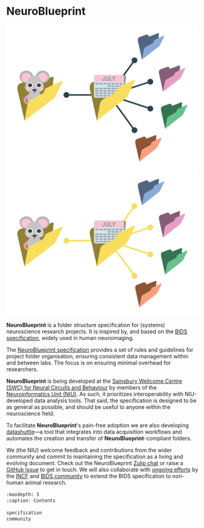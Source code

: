 # NeuroBlueprint

<img src="_static/NeuroBlueprint_logo-light_no-text.png" alt="NeuroBlueprint logo" class="only-light img-responsive"/>
<img src="_static/NeuroBlueprint_logo-dark_no-text.png" alt="NeuroBlueprint logo" class="only-dark img-responsive"/>

**NeuroBlueprint** is a folder structure specification for (systems) neuroscience research projects. It is inspired by,
and based on the [BIDS specification](https://bids-specification.readthedocs.io/en/stable/), widely used in human neuroimaging.

The [NeuroBlueprint specification](specification.md) provides a set of rules and guidelines for project folder organisation,
ensuring consistent data management within and between labs. The focus is on ensuring minimal overhead for researchers.

**NeuroBlueprint** is being developed at the [Sainsbury Wellcome Centre (SWC) for Neural Circuits and Behaviour](https://www.sainsburywellcome.org/)
by members of the [Neuroinformatics Unit (NIU)](https://neuroinformatics.dev/). As such, it prioritizes interoperability with NIU-developed data analysis tools. That said, the specification is designed to be as general as possible, and
should be useful to anyone within the neuroscience field.

To facilitate **NeuroBlueprint**'s pain-free adoption we are also developing
[datashuttle](https://datashuttle.neuroinformatics.dev/)—a tool that integrates
into data acquisition workflows and automates the creation and transfer
of **NeuroBlueprint**-compliant folders.

We (the NIU) welcome feedback and contributions from the wider community and commit to maintaining the specification as a living and evolving document.
Check out the NeuroBlueprint [Zulip chat](https://neuroinformatics.zulipchat.com/#narrow/stream/406000-NeuroBlueprint) or
raise a [GitHub Issue](https://github.com/neuroinformatics-unit/NeuroBlueprint/issues) to get in touch.
We will also collaborate with [ongoing efforts](https://github.com/INCF/neuroscience-data-structure) by the [INCF](https://www.incf.org/)
and [BIDS community](https://bids.neuroimaging.io/) to extend the BIDS specification to non-human animal research.

```{toctree}
:maxdepth: 3
:caption: Contents

specification
community
```

